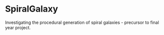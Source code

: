 # SpiralGalaxy
Investigating the procedural generation of spiral galaxies - precursor to final year project. 
